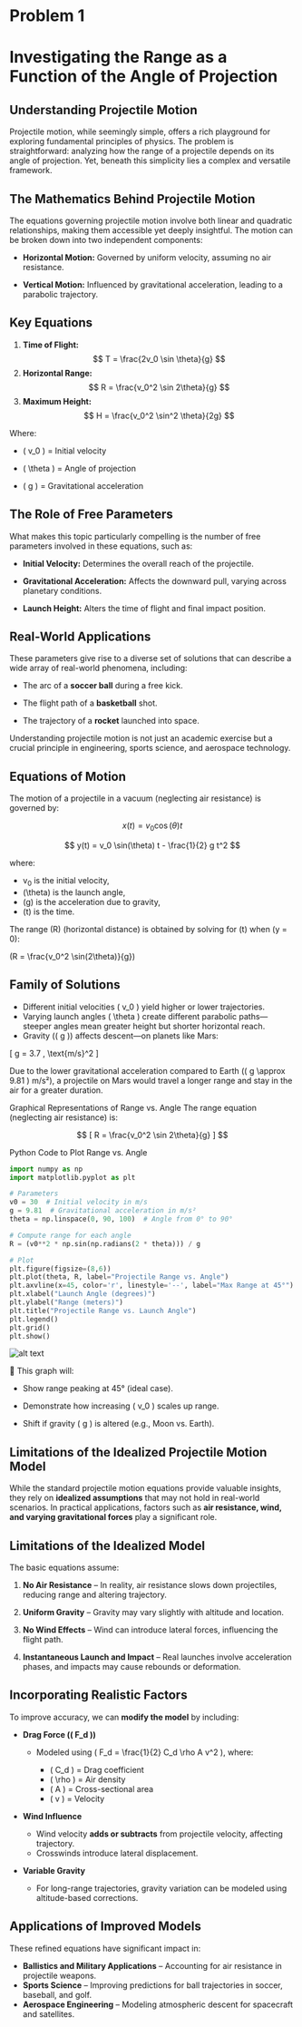 # Problem 1

# Investigating the Range as a Function of the Angle of Projection

## Understanding Projectile Motion

Projectile motion, while seemingly simple, offers a rich playground for exploring fundamental principles of physics. The problem is straightforward: analyzing how the range of a projectile depends on its angle of projection. Yet, beneath this simplicity lies a complex and versatile framework.

## The Mathematics Behind Projectile Motion

The equations governing projectile motion involve both linear and quadratic relationships, making them accessible yet deeply insightful. The motion can be broken down into two independent components:  

- **Horizontal Motion:** Governed by uniform velocity, assuming no air resistance.  

- **Vertical Motion:** Influenced by gravitational acceleration, leading to a parabolic trajectory.

## Key Equations
1. **Time of Flight:**  
   $$
   T = \frac{2v_0 \sin \theta}{g}
   $$
2. **Horizontal Range:**  
   $$
   R = \frac{v_0^2 \sin 2\theta}{g}
   $$
3. **Maximum Height:**  
   $$
   H = \frac{v_0^2 \sin^2 \theta}{2g}
   $$

Where:  

- \( v_0 \) = Initial velocity  

- \( \theta \) = Angle of projection  

- \( g \) = Gravitational acceleration

## The Role of Free Parameters

What makes this topic particularly compelling is the number of free parameters involved in these equations, such as:  

- **Initial Velocity:** Determines the overall reach of the projectile.  

- **Gravitational Acceleration:** Affects the downward pull, varying across planetary conditions.  

- **Launch Height:** Alters the time of flight and final impact position.

## Real-World Applications

These parameters give rise to a diverse set of solutions that can describe a wide array of real-world phenomena, including:  

- The arc of a **soccer ball** during a free kick.  

- The flight path of a **basketball** shot.  

- The trajectory of a **rocket** launched into space.

Understanding projectile motion is not just an academic exercise but a crucial principle in engineering, sports science, and aerospace technology.

## Equations of Motion

The motion of a projectile in a vacuum (neglecting air resistance) is governed by:


$$
x(t) = v_0 \cos(\theta) t
$$

$$
y(t) = v_0 \sin(\theta) t - \frac{1}{2} g t^2
$$


where:

- v<sub>0</sub> is the initial velocity,
- \(\theta\) is the launch angle,
- \(g\) is the acceleration due to gravity,
- \(t\) is the time.

The range \(R\) (horizontal distance) is obtained by solving for \(t\) when \(y = 0\):

\(R = \frac{v_0^2 \sin(2\theta)}{g}\)

## Family of Solutions

- Different initial velocities \( v_0 \) yield higher or lower trajectories.
- Varying launch angles \( \theta \) create different parabolic paths—steeper angles mean greater height but shorter horizontal reach.
- Gravity (\( g \)) affects descent—on planets like Mars:  

\[
g = 3.7 \, \text{m/s}^2
\]

Due to the lower gravitational acceleration compared to Earth (\( g \approx 9.81 \) m/s²), a projectile on Mars would travel a longer range and stay in the air for a greater duration.




Graphical Representations of Range vs. Angle
The range equation (neglecting air resistance) is:  

$$
[ R = \frac{v_0^2 \sin 2\theta}{g} ]
$$


Python Code to Plot Range vs. Angle

```python
import numpy as np
import matplotlib.pyplot as plt

# Parameters
v0 = 30  # Initial velocity in m/s
g = 9.81  # Gravitational acceleration in m/s²
theta = np.linspace(0, 90, 100)  # Angle from 0° to 90°

# Compute range for each angle
R = (v0**2 * np.sin(np.radians(2 * theta))) / g

# Plot
plt.figure(figsize=(8,6))
plt.plot(theta, R, label="Projectile Range vs. Angle")
plt.axvline(x=45, color='r', linestyle='--', label="Max Range at 45°")
plt.xlabel("Launch Angle (degrees)")
plt.ylabel("Range (meters)")
plt.title("Projectile Range vs. Launch Angle")
plt.legend()
plt.grid()
plt.show()
```
![alt text](image-2.png)


📌 This graph will:  

- Show range peaking at 45° (ideal case).  

- Demonstrate how increasing \( v_0 \) scales up range.  

- Shift if gravity ( g ) is altered (e.g., Moon vs. Earth).


## Limitations of the Idealized Projectile Motion Model

While the standard projectile motion equations provide valuable insights, they rely on **idealized assumptions** that may not hold in real-world scenarios. In practical applications, factors such as **air resistance, wind, and varying gravitational forces** play a significant role.

## Limitations of the Idealized Model

The basic equations assume:  

1. **No Air Resistance** – In reality, air resistance slows down projectiles, reducing range and altering trajectory.  

2. **Uniform Gravity** – Gravity may vary slightly with altitude and location.  

3. **No Wind Effects** – Wind can introduce lateral forces, influencing the flight path.  

4. **Instantaneous Launch and Impact** – Real launches involve acceleration phases, and impacts may cause rebounds or deformation.

## Incorporating Realistic Factors

To improve accuracy, we can **modify the model** by including:  

- **Drag Force (\( F_d \))**  

  - Modeled using \( F_d = \frac{1}{2} C_d \rho A v^2 \), where:  

    - \( C_d \) = Drag coefficient  
    - \( \rho \) = Air density  
    - \( A \) = Cross-sectional area  
    - \( v \) = Velocity  

- **Wind Influence**  
  - Wind velocity **adds or subtracts** from projectile velocity, affecting trajectory.
  - Crosswinds introduce lateral displacement.

- **Variable Gravity**  
  - For long-range trajectories, gravity variation can be modeled using altitude-based corrections.

## Applications of Improved Models

These refined equations have significant impact in:
- **Ballistics and Military Applications** – Accounting for air resistance in projectile weapons.
- **Sports Science** – Improving predictions for ball trajectories in soccer, baseball, and golf.
- **Aerospace Engineering** – Modeling atmospheric descent for spacecraft and satellites.




